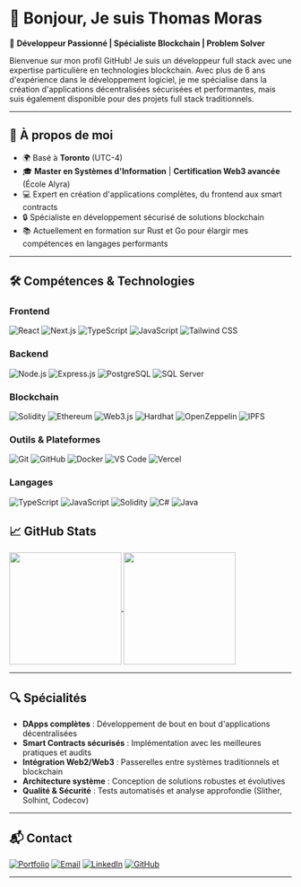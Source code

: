 # 👋 Bonjour, Je suis Thomas Moras

🌟 **Développeur Passionné | Spécialiste Blockchain | Problem Solver**

Bienvenue sur mon profil GitHub! Je suis un développeur full stack avec une expertise particulière en technologies blockchain. Avec plus de 6 ans d'expérience dans le développement logiciel, je me spécialise dans la création d'applications décentralisées sécurisées et performantes, mais suis également disponible pour des projets full stack traditionnels.

---

## 🚀 **À propos de moi**

- 🌍 Basé à **Toronto** (UTC-4)
- 🎓 **Master en Systèmes d'Information** | **Certification Web3 avancée** (École Alyra)
- 💻 Expert en création d'applications complètes, du frontend aux smart contracts
- 🔒 Spécialiste en développement sécurisé de solutions blockchain
- 📚 Actuellement en formation sur Rust et Go pour élargir mes compétences en langages performants
---

## 🛠️ **Compétences & Technologies**

### Frontend
![React](https://img.shields.io/badge/React-61DAFB?style=flat&logo=react&logoColor=black) 
![Next.js](https://img.shields.io/badge/Next.js-000000?style=flat&logo=nextdotjs&logoColor=white) 
![TypeScript](https://img.shields.io/badge/TypeScript-3178C6?style=flat&logo=typescript&logoColor=white) 
![JavaScript](https://img.shields.io/badge/JavaScript-F7DF1E?style=flat&logo=javascript&logoColor=black) 
![Tailwind CSS](https://img.shields.io/badge/Tailwind_CSS-38B2AC?style=flat&logo=tailwind-css&logoColor=white) 

### Backend
![Node.js](https://img.shields.io/badge/Node.js-339933?style=flat&logo=nodedotjs&logoColor=white) 
![Express.js](https://img.shields.io/badge/Express.js-000000?style=flat&logo=express&logoColor=white) 
![PostgreSQL](https://img.shields.io/badge/PostgreSQL-4169E1?style=flat&logo=postgresql&logoColor=white) 
![SQL Server](https://img.shields.io/badge/SQL_Server-CC2927?style=flat&logo=microsoft-sql-server&logoColor=white) 

### Blockchain
![Solidity](https://img.shields.io/badge/Solidity-363636?style=flat&logo=solidity&logoColor=white) 
![Ethereum](https://img.shields.io/badge/Ethereum-3C3C3D?style=flat&logo=ethereum&logoColor=white) 
![Web3.js](https://img.shields.io/badge/Web3.js-F16822?style=flat&logo=web3.js&logoColor=white) 
![Hardhat](https://img.shields.io/badge/Hardhat-FFF04D?style=flat&logo=hardhat&logoColor=black) 
![OpenZeppelin](https://img.shields.io/badge/OpenZeppelin-4E5EE4?style=flat&logo=OpenZeppelin&logoColor=white) 
![IPFS](https://img.shields.io/badge/IPFS-65C2CB?style=flat&logo=ipfs&logoColor=white)

### Outils & Plateformes
![Git](https://img.shields.io/badge/Git-F05032?style=flat&logo=git&logoColor=white) 
![GitHub](https://img.shields.io/badge/GitHub-181717?style=flat&logo=github&logoColor=white) 
![Docker](https://img.shields.io/badge/Docker-2496ED?style=flat&logo=docker&logoColor=white) 
![VS Code](https://img.shields.io/badge/VS_Code-007ACC?style=flat&logo=visual-studio-code&logoColor=white) 
![Vercel](https://img.shields.io/badge/Vercel-000000?style=flat&logo=vercel&logoColor=white)

### Langages
![TypeScript](https://img.shields.io/badge/TypeScript-3178C6?style=flat&logo=typescript&logoColor=white) 
![JavaScript](https://img.shields.io/badge/JavaScript-F7DF1E?style=flat&logo=javascript&logoColor=black) 
![Solidity](https://img.shields.io/badge/Solidity-363636?style=flat&logo=solidity&logoColor=white) 
![C#](https://img.shields.io/badge/C%23-239120?style=flat&logo=c-sharp&logoColor=white) 
![Java](https://img.shields.io/badge/Java-007396?style=flat&logo=java&logoColor=white)

## 📈 **GitHub Stats**

<a href="https://github.com/ThomasMoras?tab=repositories">
  <img height=200 align="center" src="https://github-readme-stats.vercel.app/api?username=ThomasMoras&hide=stars&show=prs_merged&show_icons=true&theme=transparent" />
</a>
<a href="https://github.com/ThomasMoras?tab=repositories">
  <img height=200 align="center" src="https://github-readme-stats.vercel.app/api/top-langs/?username=ThomasMoras&size_weight=0.5&count_weight=0.5&hide=css&langs_count=5&theme=transparent" />
</a>

---

## 🔍 **Spécialités**

- **DApps complètes** : Développement de bout en bout d'applications décentralisées
- **Smart Contracts sécurisés** : Implémentation avec les meilleures pratiques et audits
- **Intégration Web2/Web3** : Passerelles entre systèmes traditionnels et blockchain
- **Architecture système** : Conception de solutions robustes et évolutives
- **Qualité & Sécurité** : Tests automatisés et analyse approfondie (Slither, Solhint, Codecov)

---

## 📬 **Contact**

[![Portfolio](https://img.shields.io/badge/Portfolio-0A0A0A?style=for-the-badge&logo=dev.to&logoColor=white)](https://thomasmoras.dev/)
[![Email](https://img.shields.io/badge/Email-D14836?style=for-the-badge&logo=gmail&logoColor=white)](mailto:moras.thomas@gmail.com)
[![LinkedIn](https://img.shields.io/badge/LinkedIn-0077B5?style=for-the-badge&logo=linkedin&logoColor=white)]([https://linkedin.com/in/votre-profil](https://www.linkedin.com/in/thomas-moras-48006213b/))
[![GitHub](https://img.shields.io/badge/GitHub-100000?style=for-the-badge&logo=github&logoColor=white)](https://github.com/ThomasMoras)

---
